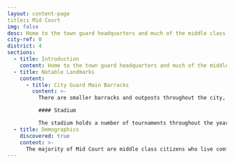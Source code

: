 ```yaml
---
layout: content-page
title:: Mid Court
img: false
desc: Home to the town guard headquarters and much of the middle class, Mid Court is a safe and prosperous district within the city.
city-ref: 0
district: 4
sections:
  - title: Introduction
    content: Home to the town guard headquarters and much of the middle class, Mid Court is a safe and prosperous district within the city.
  - title: Notable Landmarks
    content:
      - title: City Guard Main Barracks
        content: >-
          There are smaller barracks and outposts throughout the city, but the main barracks and headquarters of the city guard is stationed along March Line just within the boundaries of the Mid Court district. Runners frequently go in and out of the barracks carrying messages and order to and from other barracks and Castle Caan. The barracks also features a large armory, training ground, and stadium.

          #### Stadium

          The stadium holds a number of tournaments throughout the year. Generally coinciding with different festivals and celebrations. Tournaments feature competitions such as jousting, sword fighting, beast slaying, and more. They feature both towns guard and adventurers alike.
  - title: Demographics
    discovered: true
    content: >-
      The majority of Mid Court are middle class citizens who live comfortable, modest lives. The residents generally include skilled tradespeople, families of towns guards, mid-level merchants, successful sailors, etc. it is considered a relatively safe area.
---
```

